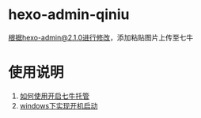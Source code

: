 # hexo-admin-qiniu
根据hexo-admin@2.1.0进行修改，添加粘贴图片上传至七牛

# 使用说明

1. [如何使用开启七牛托管]()
2. [windows下实现开机启动]()
